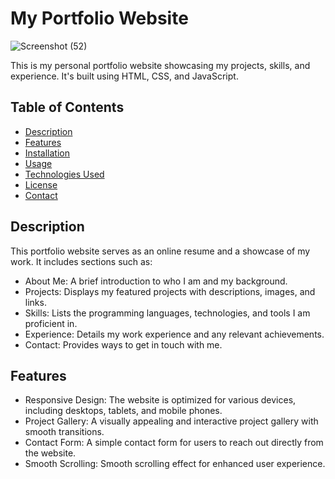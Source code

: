 # My Portfolio Website

![Screenshot (52)](https://github.com/Ab3467/portfolio/assets/138695838/ed3b34a7-ee38-4c71-87dc-ba44458ac185)


This is my personal portfolio website showcasing my projects, skills, and experience. It's built using HTML, CSS, and JavaScript.

## Table of Contents

- [Description](#description)
- [Features](#features)
- [Installation](#installation)
- [Usage](#usage)
- [Technologies Used](#technologies-used)
- [License](#license)
- [Contact](#contact)

## Description

This portfolio website serves as an online resume and a showcase of my work. It includes sections such as:

- About Me: A brief introduction to who I am and my background.
- Projects: Displays my featured projects with descriptions, images, and links.
- Skills: Lists the programming languages, technologies, and tools I am proficient in.
- Experience: Details my work experience and any relevant achievements.
- Contact: Provides ways to get in touch with me.

## Features

- Responsive Design: The website is optimized for various devices, including desktops, tablets, and mobile phones.
- Project Gallery: A visually appealing and interactive project gallery with smooth transitions.
- Contact Form: A simple contact form for users to reach out directly from the website.
- Smooth Scrolling: Smooth scrolling effect for enhanced user experience.


